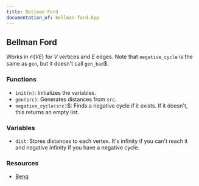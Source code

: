 ```yaml
---
title: Bellman Ford
documentation_of: bellman-ford.hpp
---
```


## Bellman Ford 
 
Works in $\mathcal O(VE)$ for $V$ vertices and $E$ edges. Note that `negative_cycle` is the same as `gen`, but it doesn't call `gen_bad`$. 

### Functions
- `init(n)`: Initializes the variables. 
- `gen(src)`: Generates distances from `src`. 
- `negative_cycle(src)`$: Finds a negative cycle if it exists. If it doesn't, this returns an empty list. 

### Variables
- `dist`: Stores distances to each vertex. It's infinity if you can't reach it and negative infinity if you have a negative cycle. 

### Resources
- [Benq](https://github.com/bqi343/USACO/blob/master/Implementations/content/graphs%20(12)/Basics/BellmanFord%20(7.3).h)

